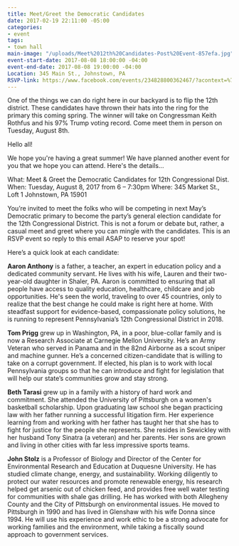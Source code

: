 ```yaml
---
title: Meet/Greet the Democratic Candidates
date: 2017-02-19 22:11:00 -05:00
categories:
- event
tags:
- town hall
main-image: "/uploads/Meet%2012th%20Candidates-Post%20Event-857efa.jpg"
event-start-date: 2017-08-08 18:00:00 -04:00
event-end-date: 2017-08-08 19:00:00 -04:00
Location: 345 Main St., Johnstown, PA
RSVP-link: https://www.facebook.com/events/234828800362467/?acontext=%7B%22source%22%3A5%2C%22page_id_source%22%3A353172031748570%2C%22action_history%22%3A[%7B%22surface%22%3A%22page%22%2C%22mechanism%22%3A%22main_list%22%2C%22extra_data%22%3A%22%7B%5C%22page_id%5C%22%3A353172031748570%2C%5C%22tour_id%5C%22%3Anull%7D%22%7D]%2C%22has_source%22%3Atrue%7D
---
```


One of the things we can do right here in our backyard is to flip the 12th district.  These candidates have thrown their hats into the ring for the primary this coming spring.  The winner will take on Congressman Keith Rothfus and his 97% Trump voting record.  Come meet them in person on Tuesday, August 8th.

Hello all!

   We hope you're having a great summer!  We have planned another event for you that we hope you can attend.  Here's the details...

What:   Meet & Greet the Democratic Candidates for 12th Congressional Dist.
When:  Tuesday, August 8, 2017 from 6 – 7:30pm
Where:  345 Market St., Loft 1
              Johnstown, PA 15901
 
You’re invited to meet the folks who will be competing in next May’s Democratic primary to become the party’s general election candidate for the 12th Congressional District.  This is not a forum or debate but, rather, a casual meet and greet where you can mingle with the candidates.  This is an RSVP event so reply to this email ASAP to reserve your spot!
 
Here’s a quick look at each candidate:
 
**Aaron Anthony** is a father, a teacher, an expert in education policy and a dedicated community servant. He lives with his wife, Lauren and their two-year-old daughter in Shaler, PA. Aaron is committed to ensuring that all people have access to quality education, healthcare, childcare and job opportunities. He's seen the world, traveling to over 45 countries, only to realize that the best change he could make is right here at home. With steadfast support for evidence-based, compassionate policy solutions, he is running to represent Pennsylvania’s 12th Congressional District in 2018.
 
**Tom Prigg** grew up in Washington, PA, in a poor, blue-collar family and is now a Research Associate at Carnegie Mellon University.   He’s an Army Veteran who served in Panama and in the 82nd Airborne as a scout sniper and machine gunner. He’s a concerned citizen-candidate that is willing to take on a corrupt government. If elected, his plan is to work with local Pennsylvania groups so that he can introduce and fight for legislation that will help our state’s communities grow and stay strong.

**Beth Tarasi** grew up in a family with a history of hard work and commitment.  She attended the University of Pittsburgh on a women's basketball scholarship. Upon graduating law school she began practicing law with her father running a successful litigation firm. Her experience learning from and working with her father has taught her that she has to fight for justice for the people she represents. She resides in Sewickley with her husband Tony Sinatra (a veteran) and her parents. Her sons are grown and living in other cities with far less impressive sports teams.

**John Stolz** is a Professor of Biology and Director of the Center for Environmental Research and Education at Duquesne University. He has studied climate change, energy, and sustainability. Working diligently to protect our water resources and promote renewable energy, his research helped get arsenic out of chicken feed, and provides free well water testing for communities with shale gas drilling. He has worked with both Allegheny County and the City of Pittsburgh on environmental issues. He moved to Pittsburgh in 1990 and has lived in Glenshaw with his wife Donna since 1994. He will use his experience and work ethic to be a strong advocate for working families and the environment, while taking a fiscally sound approach to government services.
